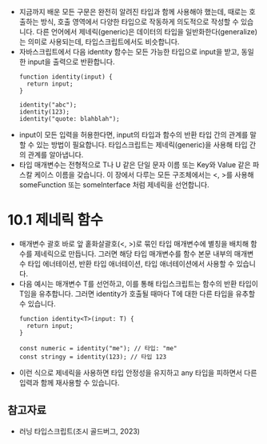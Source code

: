 - 지금까지 배운 모든 구문은 완전히 알려진 타입과 함께 사용해야 했는데, 때로는 호출하는 방식, 호출 영역에서 다양한 타입으로 작동하게 의도적으로 작성할 수 있습니다. 다른 언어에서 제네릭(generic)은 데이터의 타입을 일반화한다(generalize)는 의미로 사용되는데, 타입스크립트에서도 비슷합니다.
- 자바스크립트에서 다음 identity 함수는 모든 가능한 타입으로 input을 받고, 동일한 input을 출력으로 반환합니다.
  ```tsx
  function identity(input) {
    return input;
  }

  identity("abc");
  identity(123);
  identity("quote: blahblah");
  ```
- input이 모든 입력을 허용한다면, input의 타입과 함수의 반환 타입 간의 관계를 말할 수 있는 방법이 필요합니다. 타입스크립트는 제네릭(generic)을 사용해 타입 간의 관계를 알아냅니다.
- 타입 매개변수는 전형적으로 T나 U 같은 단일 문자 이름 또는 Key와 Value 같은 파스칼 케이스 이름을 갖습니다. 이 장에서 다루는 모든 구조체에서는 <, >를 사용해 someFunction<T> 또는 someInterface<T> 처럼 제네릭을 선언합니다.

# 10.1 제네릭 함수

- 매개변수 괄호 바로 앞 홑화살괄호(<, >)로 묶인 타입 매개변수에 별칭을 배치해 함수를 제네릭으로 만듭니다. 그러면 해당 타입 매개변수를 함수 본문 내부의 매개변수 타입 에너테이션, 반환 타입 애너테이션, 타입 애너테이션에서 사용할 수 있습니다.
- 다음 예시는 매개변수 T를 선언하고, 이를 통해 타입스크립트는 함수의 반환 타입이 T임을 유추합니다. 그러면 identity가 호출될 때마다 T에 대한 다른 타입을 유추할 수 있습니다.
  ```tsx
  function identity<T>(input: T) {
    return input;
  }

  const numeric = identity("me"); // 타입: "me"
  const stringy = identity(123); // 타입 123
  ```
- 이런 식으로 제네릭을 사용하면 타입 안정성을 유지하고 any 타입을 피하면서 다른 입력과 함께 재사용할 수 있습니다.

## 참고자료

- 러닝 타입스크립트(조시 골드버그, 2023)
